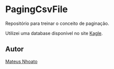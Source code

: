 # PagingCsvFile

Repositório para treinar o conceito de paginação. 

Utilizei uma database disponível no site [Kagle](https://www.kaggle.com/datasets).

## Autor
[Mateus Nhoato](https://www.linkedin.com/in/mateus-nhoato/)
